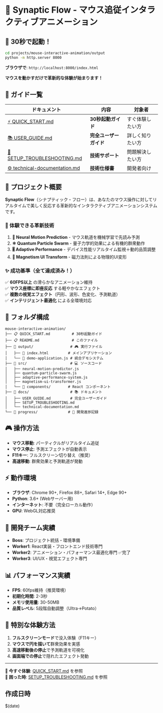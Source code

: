 # 🎨 Synaptic Flow - マウス追従インタラクティブアニメーション

## 🚀 30秒で起動！

```bash
cd projects/mouse-interactive-animation/output
python -m http.server 8000
```
**ブラウザで**: `http://localhost:8000/index.html` 

**マウスを動かすだけで革新的な体験が始まります！**

## 📖 ガイド一覧

| ドキュメント | 内容 | 対象者 |
|-------------|------|--------|
| [⚡ QUICK_START.md](QUICK_START.md) | **30秒起動ガイド** | すぐ体験したい方 |
| [📚 USER_GUIDE.md](docs/USER_GUIDE.md) | **完全ユーザーガイド** | 詳しく知りたい方 |
| [🔧 SETUP_TROUBLESHOOTING.md](docs/SETUP_TROUBLESHOOTING.md) | **技術サポート** | 問題解決したい方 |
| [⚙️ technical-documentation.md](docs/technical-documentation.md) | **技術仕様書** | 開発者向け |

## 🎯 プロジェクト概要
**Synaptic Flow**（シナプティック・フロー）は、あなたのマウス操作に対してリアルタイムで美しく反応する革新的なインタラクティブアニメーションシステムです。

### 🌟 体験できる革新技術
1. **🧠 Neural Motion Prediction** - マウス軌道を機械学習で先読み予測
2. **⚛️ Quantum Particle Swarm** - 量子力学的効果による有機的群衆動作  
3. **🎚️ Adaptive Performance** - デバイス性能リアルタイム監視＋動的品質調整
4. **🧲 Magnetism UI Transform** - 磁力法則による物理的UI変形

### ✨ 成功基準（全て達成済み！）
✅ **60FPS以上** の滑らかなアニメーション維持  
✅ **マウス座標に即座反応** する軽やかなエフェクト  
✅ **複数の視覚エフェクト**（円形、波形、色変化、予測軌道）  
✅ **インテリジェント最適化** による全環境対応

## 📁 フォルダ構成
```
mouse-interactive-animation/
├── 📋 QUICK_START.md          # 30秒起動ガイド
├── 📋 README.md               # このファイル
├── 📁 output/                 # 🎮 実行ファイル
│   ├── 🎯 index.html         # メインアプリケーション
│   └── 🎨 demo-application.js # 統合デモシステム
├── 📁 src/                    # 💻 ソースコード
│   ├── neural-motion-predictor.js
│   ├── quantum-particle-swarm.js
│   ├── adaptive-performance-system.js
│   ├── magnetism-ui-transformer.js
│   └── 📁 components/        # React コンポーネント
├── 📁 docs/                   # 📚 ドキュメント
│   ├── USER_GUIDE.md         # 完全ユーザーガイド
│   ├── SETUP_TROUBLESHOOTING.md
│   └── technical-documentation.md
└── 📁 progress/              # 🎯 開発進捗記録
```

## 🎮 操作方法
- **マウス移動**: パーティクルがリアルタイム追従
- **マウス停止**: 予測エフェクトが自動表示
- **F11キー**: フルスクリーン切り替え（推奨）
- **高速移動**: 群衆効果と予測軌道が発動

## ⚡ 動作環境
- **ブラウザ**: Chrome 90+, Firefox 88+, Safari 14+, Edge 90+
- **Python**: 3.6+ (Webサーバー用)
- **インターネット**: 不要（完全ローカル動作）
- **GPU**: WebGL対応推奨

## 🎨 開発チーム実績
- **Boss**: プロジェクト統括・環境準備
- **Worker1**: React実装・フロントエンド技術専門
- **Worker2**: アニメーション・パフォーマンス最適化専門 ✅完了
- **Worker3**: UI/UX・視覚エフェクト専門

## 📊 パフォーマンス実績
- **FPS**: 60fps維持（推奨環境）
- **初期化時間**: 2-3秒
- **メモリ使用量**: 30-50MB
- **品質レベル**: 5段階自動調整（Ultra→Potato）

## 🎉 特別な体験方法
1. **フルスクリーンモード**で没入体験（F11キー）
2. **マウスで円を描いて**群衆効果を実感
3. **高速移動後の停止**で予測軌道を可視化
4. **画面端での停止**で隠れたエフェクト発動

---

**🚀 今すぐ体験**: [QUICK_START.md](QUICK_START.md) を参照  
**🔧 困った時**: [SETUP_TROUBLESHOOTING.md](docs/SETUP_TROUBLESHOOTING.md) を参照

## 作成日時
$(date)
